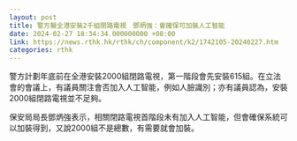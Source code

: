 ```yaml
---
layout: post
title: 警方擬全港安裝2千組閉路電視　鄧炳強：會確保可加裝人工智能
date: 2024-02-27 18:34:34.000000000 +08:00
link: https://news.rthk.hk/rthk/ch/component/k2/1742105-20240227.htm
categories: rthk
---
```


警方計劃年底前在全港安裝2000組閉路電視，第一階段會先安裝615組。在立法會的會議上，有議員關注會否加入人工智能，例如人臉識別；亦有議員認為，安裝2000組閉路電視並不足夠。

保安局局長鄧炳強表示，相關閉路電視首階段未有加入人工智能，但會確保系統可以加裝得到，又說2000組不是總數，有需要就會加裝。
